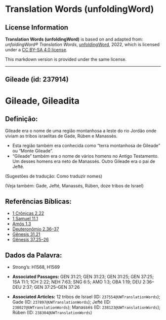 # Translation Words (unfoldingWord)

## License Information

**Translation Words (unfoldingWord)** is based on and adapted from: _unfoldingWord® Translation Words_, [unfoldingWord](https://unfoldingword.org/utw), 2022, which is licensed under a [CC BY-SA 4.0 license](https://creativecommons.org/licenses/by-sa/4.0/legalcode.en).

This markdown version is provided under the same license.



--------------------------------

## Gileade (id: 237914)

Gileade, Gileadita
==================

Definição:
----------

Gileade era o nome de uma região montanhosa a leste do rio Jordão onde viviam as tribos israelitas de Gade, Rúben e Manassés.

* Esta região também era conhecida como “terra montanhosa de Gileade” ou “Monte Gileade”.
* “Gileade” também era o nome de vários homens no Antigo Testamento. Um desses homens era neto de Manassés. Outro Gileade era o pai de Jefté.

(Sugestões de tradução: Como traduzir nomes)

(Veja também: Gade, Jefté, Manassés, Rúben, doze tribos de Israel)

Referências Bíblicas:
---------------------

* [1 Crônicas 2\.22](https://ref.ly/1Chr2:22)
* [1 Samuel 11\.1](https://ref.ly/1Sam11:1)
* [Amós 1\.3](https://ref.ly/Amos1:3)
* [Deuteronômio 2\.36–37](https://ref.ly/Deut2:36-Deut2:37)
* [Gênesis 31\.21](https://ref.ly/Gen31:21)
* [Gênesis 37\.25–26](https://ref.ly/Gen37:25-Gen37:26)

Dados da Palavra:
-----------------

* Strong’s: H1568, H1569

* **Associated Passages:** GEN 31:21; GEN 31:23; GEN 31:25; GEN 37:25; 1SA 11:1; 1CH 2:22; NEH 7:63; SNG 6:5; AMO 1:3; OBA 1:19; DEU 2:36–DEU 2:37; GEN 37:25–GEN 37:26
* **Associated Articles:** 12 tribos de Israel (ID: `237554@UWTranslationWords`); Gade (ID: `237897@UWTranslationWords`); Jefté (ID: `238027@UWTranslationWords`); Manassés (ID: `238123@UWTranslationWords`); Rúben (ID: `238304@UWTranslationWords`)

